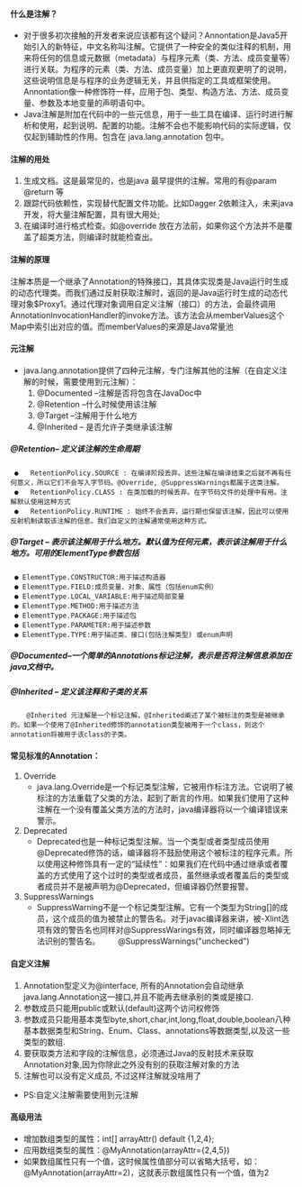 #### 什么是注解？
* 对于很多初次接触的开发者来说应该都有这个疑问？Annontation是Java5开始引入的新特征，中文名称叫注解。它提供了一种安全的类似注释的机制，用来将任何的信息或元数据（metadata）与程序元素（类、方法、成员变量等）进行关联。为程序的元素（类、方法、成员变量）加上更直观更明了的说明，这些说明信息是与程序的业务逻辑无关，并且供指定的工具或框架使用。Annontation像一种修饰符一样，应用于包、类型、构造方法、方法、成员变量、参数及本地变量的声明语句中。
* Java注解是附加在代码中的一些元信息，用于一些工具在编译、运行时进行解析和使用，起到说明、配置的功能。注解不会也不能影响代码的实际逻辑，仅仅起到辅助性的作用。包含在 java.lang.annotation 包中。
#### 注解的用处
1. 生成文档。这是最常见的，也是java 最早提供的注解。常用的有@param @return 等
2. 跟踪代码依赖性，实现替代配置文件功能。比如Dagger 2依赖注入，未来java开发，将大量注解配置，具有很大用处;
3. 在编译时进行格式检查。如@override 放在方法前，如果你这个方法并不是覆盖了超类方法，则编译时就能检查出。
#### 注解的原理
注解本质是一个继承了Annotation的特殊接口，其具体实现类是Java运行时生成的动态代理类。而我们通过反射获取注解时，返回的是Java运行时生成的动态代理对象$Proxy1。通过代理对象调用自定义注解（接口）的方法，会最终调用AnnotationInvocationHandler的invoke方法。该方法会从memberValues这个Map中索引出对应的值。而memberValues的来源是Java常量池
#### 元注解
* java.lang.annotation提供了四种元注解，专门注解其他的注解（在自定义注解的时候，需要使用到元注解）：
   1. @Documented –注解是否将包含在JavaDoc中
   2. @Retention –什么时候使用该注解
   3. @Target –注解用于什么地方
   4. @Inherited – 是否允许子类继承该注解

##### @Retention– 定义该注解的生命周期
     ●   RetentionPolicy.SOURCE : 在编译阶段丢弃。这些注解在编译结束之后就不再有任何意义，所以它们不会写入字节码。@Override, @SuppressWarnings都属于这类注解。
     ●   RetentionPolicy.CLASS : 在类加载的时候丢弃。在字节码文件的处理中有用。注解默认使用这种方式
     ●   RetentionPolicy.RUNTIME : 始终不会丢弃，运行期也保留该注解，因此可以使用反射机制读取该注解的信息。我们自定义的注解通常使用这种方式。

##### @Target – 表示该注解用于什么地方。默认值为任何元素，表示该注解用于什么地方。可用的ElementType参数包括
     ● ElementType.CONSTRUCTOR:用于描述构造器
     ● ElementType.FIELD:成员变量、对象、属性（包括enum实例）
     ● ElementType.LOCAL_VARIABLE:用于描述局部变量
     ● ElementType.METHOD:用于描述方法
     ● ElementType.PACKAGE:用于描述包
     ● ElementType.PARAMETER:用于描述参数
     ● ElementType.TYPE:用于描述类、接口(包括注解类型) 或enum声明

##### @Documented–一个简单的Annotations标记注解，表示是否将注解信息添加在java文档中。

##### @Inherited – 定义该注释和子类的关系
        @Inherited 元注解是一个标记注解，@Inherited阐述了某个被标注的类型是被继承的。如果一个使用了@Inherited修饰的annotation类型被用于一个class，则这个annotation将被用于该class的子类。
#### 常见标准的Annotation：
  1. Override
      * java.lang.Override是一个标记类型注解，它被用作标注方法。它说明了被标注的方法重载了父类的方法，起到了断言的作用。如果我们使用了这种注解在一个没有覆盖父类方法的方法时，java编译器将以一个编译错误来警示。
  2. Deprecated
      * Deprecated也是一种标记类型注解。当一个类型或者类型成员使用@Deprecated修饰的话，编译器将不鼓励使用这个被标注的程序元素。所以使用这种修饰具有一定的“延续性”：如果我们在代码中通过继承或者覆盖的方式使用了这个过时的类型或者成员，虽然继承或者覆盖后的类型或者成员并不是被声明为@Deprecated，但编译器仍然要报警。
  3. SuppressWarnings
      * SuppressWarning不是一个标记类型注解。它有一个类型为String[]的成员，这个成员的值为被禁止的警告名。对于javac编译器来讲，被-Xlint选项有效的警告名也同样对@SuppressWarings有效，同时编译器忽略掉无法识别的警告名。
　　@SuppressWarnings("unchecked")

#### 自定义注解
  1. Annotation型定义为@interface, 所有的Annotation会自动继承java.lang.Annotation这一接口,并且不能再去继承别的类或是接口.
  2. 参数成员只能用public或默认(default)这两个访问权修饰
  3. 参数成员只能用基本类型byte,short,char,int,long,float,double,boolean八种基本数据类型和String、Enum、Class、annotations等数据类型,以及这一些类型的数组.
  4. 要获取类方法和字段的注解信息，必须通过Java的反射技术来获取 Annotation对象,因为你除此之外没有别的获取注解对象的方法
  5. 注解也可以没有定义成员, 不过这样注解就没啥用了
* PS:自定义注解需要使用到元注解
#### 高级用法
* 增加数组类型的属性：int[] arrayAttr() default {1,2,4};
* 应用数组类型的属性：@MyAnnotation(arrayAttr={2,4,5})
* 如果数组属性只有一个值，这时候属性值部分可以省略大括号，如：@MyAnnotation(arrayAttr=2)，这就表示数组属性只有一个值，值为2






































































































































